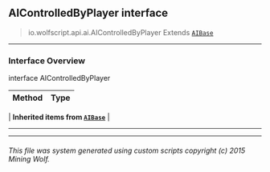 ## AIControlledByPlayer __interface__

>io.wolfscript.api.ai.AIControlledByPlayer
>Extends [`AIBase`](AIBase.md)

---

### Interface Overview

interface AIControlledByPlayer

Method | Type   
--- | :--- 
 |
__Inherited items from [`AIBase`](AIBase.md)__ |





---



---


###### This file was system generated using custom scripts copyright (c) 2015 Mining Wolf.
	

